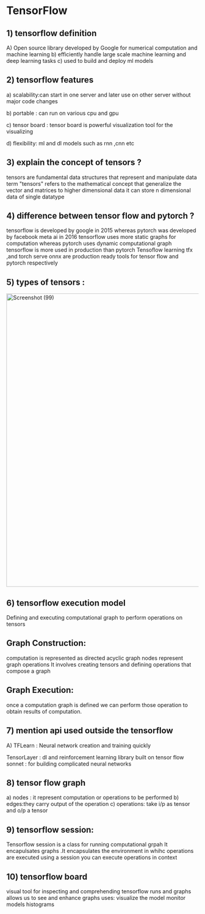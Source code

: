 # TensorFlow
##  1) tensorflow definition 
A) Open source library developed by Google for numerical computation and machine learning
b) efficiently handle large scale machine learning and deep learning tasks
c) used to build and deploy ml models

## 2) tensorflow features
a) scalability:can start in one server and later use on other server without major code changes

b) portable : can run on various cpu and gpu 

c) tensor board : tensor board is powerful visualization tool for the visualizing 

d) flexibility: ml and dl models such as rnn ,cnn etc

## 3) explain  the concept of  tensors ?
tensors are fundamental data structures that represent and manipulate data 
term "tensors" refers to the mathematical concept that generalize the vector and matrices to higher dimensional data
it can store n dimensional data of single datatype 
##  4) difference between  tensor flow and pytorch ?
tensorflow is developed by google in 2015 whereas pytorch was developed by facebook meta ai in 2016 tensorflow uses more static graphs for computation whereas pytorch uses dynamic computational graph tensorflow is more used in production than pytorch Tensoflow learning tfx ,and torch serve onnx are production ready tools for tensor flow and pytorch respectively
## 5) types of tensors :
<img width="1366" height="768" alt="Screenshot (99)" src="https://github.com/user-attachments/assets/576fe366-c03e-4ad1-b92b-6553732c3a90" />

## 6) tensorflow execution model
Defining and executing computational graph to perform operations on tensors
## Graph Construction:

computation is represented as directed acyclic graph
nodes represent graph operations
It involves creating tensors and defining operations that compose a graph
## Graph Execution:

once a computation graph is defined we can perform those operation to obtain results of computation.
## 7) mention api used outside the tensorflow
A) TFLearn : Neural network creation and training quickly 

TensorLayer : dl and reinforcement learning library built on tensor flow
sonnet : for building complicated neural networks
## 8) tensor flow graph
 a) nodes : it represent  computation or  operations to be performed
 b) edges:they carry output of the operation
 c) operations: take i/p as tensor and o/p a tensor
 ## 9) tensorflow session:
  Tensorflow session is a class for running computational grpah It encapulsates graphs .It encapsulates the environment in whihc operations are executed 
  using a session you can execute operations in context
  ## 10) tensorflow board
  visual tool for inspecting and comprehending tensorflow runs and graphs 
  allows us to see and enhance graphs
  uses: visualize the model 
  monitor models
  histograms
  
